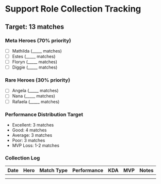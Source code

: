 # Support Role Collection Tracking

## Target: 13 matches

### Meta Heroes (70% priority)
- [ ] Mathilda (_____ matches)
- [ ] Estes (_____ matches)
- [ ] Floryn (_____ matches)
- [ ] Diggie (_____ matches)

### Rare Heroes (30% priority)  
- [ ] Angela (_____ matches)
- [ ] Nana (_____ matches)
- [ ] Rafaela (_____ matches)

### Performance Distribution Target
- Excellent: 3 matches
- Good: 4 matches
- Average: 3 matches  
- Poor: 3 matches
- MVP Loss: 1-2 matches

### Collection Log
| Date | Hero | Match Type | Performance | KDA | MVP | Notes |
|------|------|------------|-------------|-----|-----|-------|
|      |      |            |             |     |       |
|      |      |            |             |     |       |
